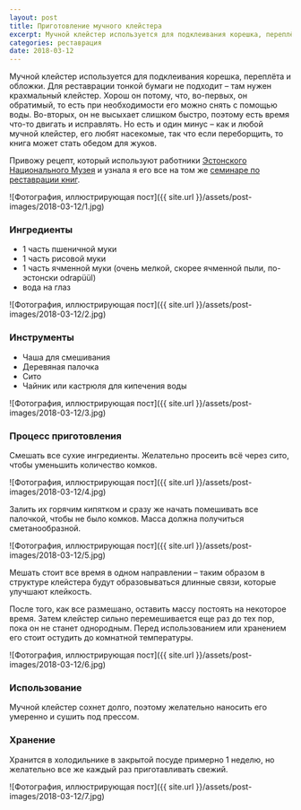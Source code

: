 ```yaml
---
layout: post
title: Приготовление мучного клейстера
excerpt: Мучной клейстер используется для подклеивания корешка, переплёта и обложки. Для реставрации тонкой бумаги не подходит – там нужен крахмальный клейстер. Хорош он потому, что, во-первых, он обратимый, то есть при необходимости его можно снять с помощью воды. Во-вторых, он не высыхает слишком быстро, поэтому есть время что-то двигать и исправлять. Но есть и один минус – как и любой мучной клейстер, его любят насекомые, так что если переборщить, то книга может стать обедом для жуков.
categories: реставрация
date: 2018-03-12
---
```


Мучной клейстер используется для подклеивания корешка, переплёта и обложки. Для реставрации тонкой бумаги не подходит – там нужен крахмальный клейстер. Хорош он потому, что, во-первых, он обратимый, то есть при необходимости его можно снять с помощью воды. Во-вторых, он не высыхает слишком быстро, поэтому есть время что-то двигать и исправлять. Но есть и один минус – как и любой мучной клейстер, его любят насекомые, так что если переборщить, то книга может стать обедом для жуков.

Привожу рецепт, который используют работники [Эстонского Национального Музея](http://www.erm.ee/ru) и узнала я его все на том же [семинаре по реставрации книг](http://book.irina-ivanova.eu/2017/10/15/book-restoration-in-erm-1).

![Фотография, иллюстрирующая пост]({{ site.url }}/assets/post-images/2018-03-12/1.jpg)

### Ингредиенты

* 1 часть пшеничной муки
* 1 часть рисовой муки
* 1 часть ячменной муки (очень мелкой, скорее ячменной пыли, по-эстонски odrapüül)
* вода на глаз

![Фотография, иллюстрирующая пост]({{ site.url }}/assets/post-images/2018-03-12/2.jpg)

### Инструменты

* Чаша для смешивания
* Деревяная палочка
* Сито
* Чайник или кастрюля для кипечения воды

![Фотография, иллюстрирующая пост]({{ site.url }}/assets/post-images/2018-03-12/3.jpg)

### Процесс приготовления

Смешать все сухие ингредиенты. Желательно просеить всё через сито, чтобы уменьшить количество комков.

![Фотография, иллюстрирующая пост]({{ site.url }}/assets/post-images/2018-03-12/4.jpg)

Залить их горячим кипятком и сразу же начать помешивать все палочкой, чтобы не было комков. Масса должна получиться сметанообразной.

![Фотография, иллюстрирующая пост]({{ site.url }}/assets/post-images/2018-03-12/5.jpg)

Мешать стоит все время в одном направлении – таким образом в структуре клейстера будут образовываться длинные связи, которые улучшают клейкость.

После того, как все размешано, оставить массу постоять на некоторое время. Затем клейстер сильно перемешивается еще раз до тех пор, пока он не станет однородным. Перед использованием или хранением его стоит остудить до комнатной температуры.

![Фотография, иллюстрирующая пост]({{ site.url }}/assets/post-images/2018-03-12/6.jpg)

### Использование

Мучной клейстер сохнет долго, поэтому желательно наносить его умеренно и сушить под прессом.

### Хранение

Хранится в холодильнике в закрытой посуде примерно 1 неделю, но желательно все же каждый раз приготавливать свежий.

![Фотография, иллюстрирующая пост]({{ site.url }}/assets/post-images/2018-03-12/7.jpg)